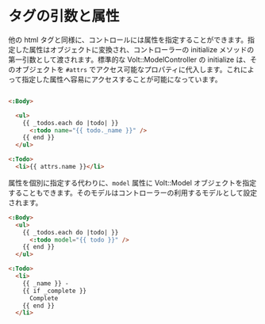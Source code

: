 # タグの引数と属性

他の html タグと同様に、コントロールには属性を指定することができます。指定した属性はオブジェクトに変換され、コントローラーの initialize メソッドの第一引数として渡されます。標準的な Volt::ModelController の initialize は、そのオブジェクトを ```#attrs``` でアクセス可能なプロパティに代入します。これによって指定した属性へ容易にアクセスすることが可能になっています。

```html

<:Body>

  <ul>
    {{ _todos.each do |todo| }}
      <:todo name="{{ todo._name }}" />
    {{ end }}
  </ul>

<:Todo>
  <li>{{ attrs.name }}</li>
```

属性を個別に指定する代わりに、```model``` 属性に Volt::Model オブジェクトを指定することもできます。そのモデルはコントローラーの利用するモデルとして設定されます。

```html
<:Body>
  <ul>
    {{ _todos.each do |todo| }}
      <:todo model="{{ todo }}" />
    {{ end }}
  </ul>

<:Todo>
  <li>
    {{ _name }} -
    {{ if _complete }}
      Complete
    {{ end }}
  </li>
```
